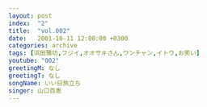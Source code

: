 ```yaml
---
layout: post
index:  "2"
title:  "vol.002"
date:   2001-10-11 12:00:00 +0300
categories: archive
tags: [浜田雅功,フジイ,オオサキさん,ワンチャン,イトウ,お笑い]
youtube: "002"
greetingM: なし
greetingT: なし
songName: いい日旅立ち
singer: 山口百恵
---
```

